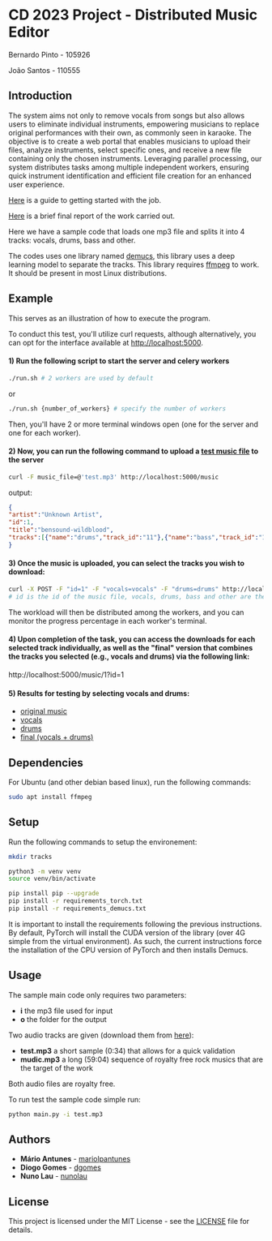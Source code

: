
# CD 2023 Project - Distributed Music Editor

Bernardo Pinto - 105926

João Santos - 110555

## Introduction

The system aims not only to remove vocals from songs but also allows users to eliminate individual instruments, empowering musicians to replace original performances with their own, as commonly seen in karaoke. The objective is to create a web portal that enables musicians to upload their files, analyze instruments, select specific ones, and receive a new file containing only the chosen instruments. Leveraging parallel processing, our system distributes tasks among multiple independent workers, ensuring quick instrument identification and efficient file creation for an enhanced user experience.

[Here](GuiaoProjeto.pdf) is a guide to getting started with the job.

[Here](Relatorio.pdf) is a brief final report of the work carried out.


Here we have a sample code that loads one mp3 file and splits it 
into 4 tracks: vocals, drums, bass and other.

The codes uses one library named [demucs](https://github.com/facebookresearch/demucs),
this library uses a deep learning model to separate the tracks.
This library requires [ffmpeg](https://ffmpeg.org/) to work.
It should be present in most Linux distributions.

## Example

This serves as an illustration of how to execute the program.

To conduct this test, you'll utilize curl requests, although alternatively, you can opt for the interface available at [http://localhost:5000](http://localhost:5000).
#### 1) Run the following script to start the server and celery workers
```bash
./run.sh # 2 workers are used by default
```

or

```bash
./run.sh {number_of_workers} # specify the number of workers
```
Then, you'll have 2 or more terminal windows open (one for the server and one for each worker).


#### 2) Now, you can run the following command to upload a [test music file](test.mp3) to the server
```bash
curl -F music_file=@'test.mp3' http://localhost:5000/music
```
output:
```json
{
"artist":"Unknown Artist",
"id":1,
"title":"bensound-wildblood",
"tracks":[{"name":"drums","track_id":"11"},{"name":"bass","track_id":"12"},{"name":"vocals","track_id":"13"},{"name":"other","track_id":"14"}]
}
```

#### 3) Once the music is uploaded, you can select the tracks you wish to download:
```bash
curl -X POST -F "id=1" -F "vocals=vocals" -F "drums=drums" http://localhost:5000/music/1
# id is the id of the music file, vocals, drums, bass and other are the tracks you want to download
```
The workload will then be distributed among the workers, and you can monitor the progress percentage in each worker's terminal.

#### 4) Upon completion of the task, you can access the downloads for each selected track individually, as well as the "final" version that combines the tracks you selected (e.g., vocals and drums) via the following link:

http://localhost:5000/music/1?id=1

#### 5) Results for testing by selecting vocals and drums:

- [original music](test.mp3)
- [vocals](static/tracks/1_vocals.mp3)
- [drums](static/tracks/1_drums.mp3)
- [final (vocals + drums)](static/tracks/1_final.mp3)






## Dependencies

For Ubuntu (and other debian based linux), run the following commands:

```bash
sudo apt install ffmpeg
```

## Setup

Run the following commands to setup the environement:
```bash
mkdir tracks

python3 -m venv venv
source venv/bin/activate

pip install pip --upgrade
pip install -r requirements_torch.txt
pip install -r requirements_demucs.txt
```

It is important to install the requirements following the previous instructions.
By default, PyTorch will install the CUDA version of the library (over 4G simple from the virtual environment).
As such, the current instructions force the installation of the CPU version of PyTorch and then installs Demucs.


## Usage

The sample main code only requires two parameters:
- **i** the mp3 file used for input
- **o** the folder for the output

Two audio tracks are given (download them from [here](https://filesender.fccn.pt/?s=download&token=cd4fcd29-b3f1-4a4d-9da3-50aae00e702d)):
- **test.mp3** a short sample (0:34) that allows for a quick validation
- **mudic.mp3** a long (59:04) sequence of royalty free rock musics that are the target of the work

Both audio files are royalty free.

To run test the sample code simple run:
```bash
python main.py -i test.mp3
```


## Authors

* **Mário Antunes** - [mariolpantunes](https://github.com/mariolpantunes)
* **Diogo Gomes** - [dgomes](https://github.com/dgomes)
* **Nuno Lau** - [nunolau](https://github.com/nunolau)

## License

This project is licensed under the MIT License - see the [LICENSE](LICENSE) file for details.
